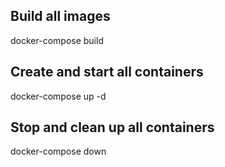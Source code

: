 ## Build all images
docker-compose build

## Create and start all containers
docker-compose up -d

## Stop and clean up all containers
docker-compose down
